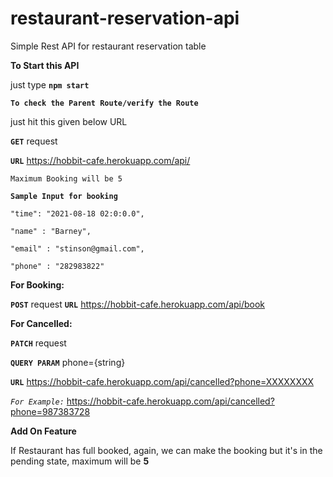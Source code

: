 # restaurant-reservation-api
Simple Rest API for restaurant reservation table


**To Start this API**

just type   **`npm start`**


**`To check the Parent Route/verify the Route`**

just hit this given below URL

**`GET`** request

**`URL`** https://hobbit-cafe.herokuapp.com/api/




`Maximum Booking will be 5 `


**`Sample Input for booking`**


    "time": "2021-08-18 02:0:0.0",
    
    "name" : "Barney",
    
    "email" : "stinson@gmail.com",
    
    "phone" : "282983822"


**For Booking:**

   **`POST`** request
   **`URL`**  https://hobbit-cafe.herokuapp.com/api/book

**For Cancelled:**
  
   **`PATCH`** request
  
   **`QUERY PARAM`** phone={string}
  
   **`URL`**  https://hobbit-cafe.herokuapp.com/api/cancelled?phone=XXXXXXXX
  
   _`For Example:`_ 
        https://hobbit-cafe.herokuapp.com/api/cancelled?phone=987383728
     
     


**Add On Feature**

   If Restaurant has full booked, again, we can make the booking but it's in the pending state, maximum will be **5**
